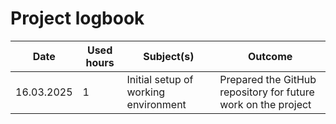 # Project logbook

| Date | Used hours | Subject(s) | Outcome |
|---|---|---|---|
| 16.03.2025 | 1 | Initial setup of working environment | Prepared the GitHub repository for future work on the project | 
